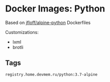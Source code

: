 # Docker Images: Python

Based on [jfloff/alpine-python](https://hub.docker.com/r/jfloff/alpine-python) Dockerfiles

Customizations:

* lxml
* brotli

## Tags

    registry.home.devmem.ru/python:3.7-alpine
